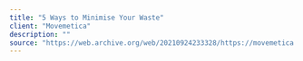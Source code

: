 ```yaml
---
title: "5 Ways to Minimise Your Waste"
client: "Movemetica"
description: ""
source: "https://web.archive.org/web/20210924233328/https://movemetica.com/blogs/news/5-ways-to-minimise-your-waste"
---
```

